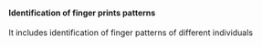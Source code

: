 #### Identification of finger prints patterns

It includes identification of finger patterns of different individuals
